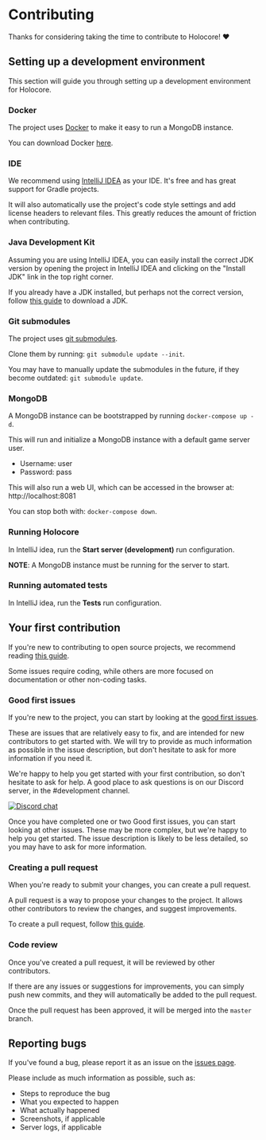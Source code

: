 # Contributing
Thanks for considering taking the time to contribute to Holocore! :heart:

## Setting up a development environment
This section will guide you through setting up a development environment for Holocore.

### Docker
The project uses [Docker](https://www.docker.com) to make it easy to run a MongoDB instance.

You can download Docker [here](https://www.docker.com/get-started).

### IDE
We recommend using [IntelliJ IDEA](https://www.jetbrains.com/idea/download) as your IDE. It's free and has great support for Gradle projects.

It will also automatically use the project's code style settings and add license headers to relevant files.
This greatly reduces the amount of friction when contributing.

### Java Development Kit
Assuming you are using IntelliJ IDEA, you can easily install the correct JDK version by opening the project in IntelliJ IDEA and clicking on the "Install JDK" link in the top right corner.

If you already have a JDK installed, but perhaps not the correct version, follow [this guide](https://www.jetbrains.com/help/idea/sdk.html#define-sdk) to download a JDK.

### Git submodules
The project uses [git submodules](https://git-scm.com/book/en/v2/Git-Tools-Submodules).

Clone them by running: `git submodule update --init`.

You may have to manually update the submodules in the future, if they become outdated: `git submodule update`.

### MongoDB
A MongoDB instance can be bootstrapped by running `docker-compose up -d`.

This will run and initialize a MongoDB instance with a default game server user.
* Username: user
* Password: pass

This will also run a web UI, which can be accessed in the browser at: http://localhost:8081

You can stop both with: `docker-compose down`.

### Running Holocore
In IntelliJ idea, run the **Start server (development)** run configuration.

**NOTE**: A MongoDB instance must be running for the server to start.

### Running automated tests
In IntelliJ idea, run the **Tests** run configuration.

## Your first contribution
If you're new to contributing to open source projects, we recommend reading [this guide](https://opensource.guide/how-to-contribute/).

Some issues require coding, while others are more focused on documentation or other non-coding tasks.

### Good first issues
If you're new to the project, you can start by looking at the [good first issues](https://github.com/ProjectSWGCore/Holocore/issues?q=is%3Aopen+is%3Aissue+label%3A%22Good+first+issue%22).

These are issues that are relatively easy to fix, and are intended for new contributors to get started with.
We will try to provide as much information as possible in the issue description, but don't hesitate to ask for more information if you need it.

We're happy to help you get started with your first contribution, so don't hesitate to ask for help.
A good place to ask questions is on our Discord server, in the #development channel.

[![Discord chat](https://img.shields.io/discord/373548910225915905?logo=discord)](https://discord.gg/BWhBx4F)

Once you have completed one or two Good first issues, you can start looking at other issues.
These may be more complex, but we're happy to help you get started.
The issue description is likely to be less detailed, so you may have to ask for more information.

### Creating a pull request
When you're ready to submit your changes, you can create a pull request.

A pull request is a way to propose your changes to the project. It allows other contributors to review the changes, and suggest improvements.

To create a pull request, follow [this guide](https://help.github.com/en/github/collaborating-with-issues-and-pull-requests/creating-a-pull-request).

### Code review
Once you've created a pull request, it will be reviewed by other contributors.

If there are any issues or suggestions for improvements, you can simply push new commits, and they will automatically be added to the pull request.

Once the pull request has been approved, it will be merged into the `master` branch.

## Reporting bugs
If you've found a bug, please report it as an issue on the [issues page](https://github.com/ProjectSWGCore/Holocore/issues).

Please include as much information as possible, such as:
* Steps to reproduce the bug
* What you expected to happen
* What actually happened
* Screenshots, if applicable
* Server logs, if applicable
